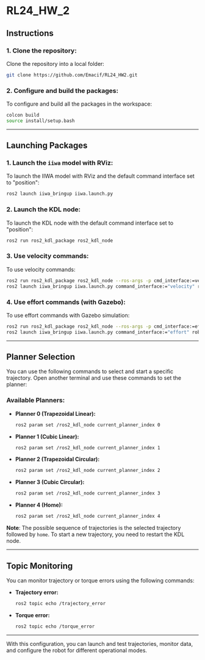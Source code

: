 # RL24_HW_2

## Instructions

### 1. Clone the repository:
Clone the repository into a local folder:
```bash
git clone https://github.com/Emacif/RL24_HW2.git
```

### 2. Configure and build the packages:
To configure and build all the packages in the workspace:
```bash
colcon build
source install/setup.bash
```

---

## Launching Packages

### 1. Launch the `iiwa` model with RViz:
To launch the IIWA model with RViz and the default command interface set to "position":
```bash
ros2 launch iiwa_bringup iiwa.launch.py
```

### 2. Launch the KDL node:
To launch the KDL node with the default command interface set to "position":
```bash
ros2 run ros2_kdl_package ros2_kdl_node
```

### 3. Use velocity commands:
To use velocity commands:
```bash
ros2 run ros2_kdl_package ros2_kdl_node --ros-args -p cmd_interface:=velocity
ros2 launch iiwa_bringup iiwa.launch.py command_interface:="velocity" robot_controller:="velocity_controller"
```

### 4. Use effort commands (with Gazebo):
To use effort commands with Gazebo simulation:
```bash
ros2 run ros2_kdl_package ros2_kdl_node --ros-args -p cmd_interface:=effort
ros2 launch iiwa_bringup iiwa.launch.py command_interface:="effort" robot_controller:="effort_controller" use_sim:="true"
```

---

## Planner Selection

You can use the following commands to select and start a specific trajectory. Open another terminal and use these commands to set the planner:

### Available Planners:

- **Planner 0 (Trapezoidal Linear):**
  ```bash
  ros2 param set /ros2_kdl_node current_planner_index 0
  ```

- **Planner 1 (Cubic Linear):**
  ```bash
  ros2 param set /ros2_kdl_node current_planner_index 1
  ```

- **Planner 2 (Trapezoidal Circular):**
  ```bash
  ros2 param set /ros2_kdl_node current_planner_index 2
  ```

- **Planner 3 (Cubic Circular):**
  ```bash
  ros2 param set /ros2_kdl_node current_planner_index 3
  ```

- **Planner 4 (Home):**
  ```bash
  ros2 param set /ros2_kdl_node current_planner_index 4
  ```

**Note**: The possible sequence of trajectories is the selected trajectory followed by `home`. To start a new trajectory, you need to restart the KDL node.

---

## Topic Monitoring

You can monitor trajectory or torque errors using the following commands:

- **Trajectory error:**
  ```bash
  ros2 topic echo /trajectory_error
  ```

- **Torque error:**
  ```bash
  ros2 topic echo /torque_error
  ```

--- 

With this configuration, you can launch and test trajectories, monitor data, and configure the robot for different operational modes.
